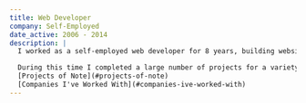 ```yaml
---
title: Web Developer
company: Self-Employed
date_active: 2006 - 2014
description: |
  I worked as a self-employed web developer for 8 years, building websites and web applications for small to medium sized businesses.

  During this time I completed a large number of projects for a variety of clients, a sample of which are listed below:  
  [Projects of Note](#projects-of-note)  
  [Companies I've Worked With](#companies-ive-worked-with)
---
```

